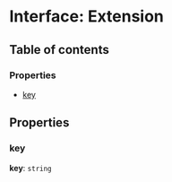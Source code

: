 # Interface: Extension

## Table of contents

### Properties

* [key](/auto-docs/form-core/interfaces/Extension.md#key)

## Properties

### key

**key**: `string`
